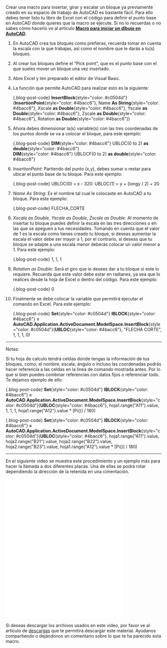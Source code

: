 Crear una macro para insertar, girar y escalar un bloque ya previamente creado en su espacio de trabajo de AutoCAD es bastante fácil. Para ello debes tener listo tu libro de Excel con el código para definir el punto base en AutoCAD donde quieres que la macro se ejecute. Si no lo recuerdas o no sabes cómo hacerlo ve al artículo **[Macro para iniciar un dibujo en AutoCAD](/blog/macro-para-iniciar-un-dibujo-en-autocad)**.

1. En AutoCAD crea tus bloques como prefieras, recuerda tomar en cuenta la escala con la que trabajas, así como el nombre que le darás a tu(s) bloques. 
2. Al crear tus bloques define el “Pick point”, que es el punto base con el que sueles mover un bloque una vez insertado.
3. Abre Excel y ten preparado el editor de Visual Basic.
4. La función que permite AutoCAD para realizar esto es la siguiente:

    {.blog-post-code}
    **InsertBlock**{style="color: #c0504d"}(**InsertionPoint**{style="color: #4bacc6"}, Name **As String**{style="color: #4bacc6"}, Xscale **as Double**{style="color: #4bacc6"}, Yscale **as Double**{style="color: #4bacc6"}, Zscale **as Double**{style="color: #4bacc6"}, Rotation **as Double**{style="color: #4bacc6"}) 

5. Ahora debes dimensionar la(s) variable(s) con las tres coordenadas de los puntos donde se va a colocar el bloque, para este ejemplo:

    {.blog-post-code}
    **DIM**{style="color: #4bacc6"} UBLOC(0 to 2) **as double**{style="color: #4bacc6"}<br>
    **DIM**{style="color: #4bacc6"} UBLOCF(0 to 2) **as double**{style="color: #4bacc6"} 

6. *InsertionPoint*: Partiendo del punto (x,y), debes sumar o restar para ubicar el punto base de tu bloque. Para este ejemplo:

    {.blog-post-code}
    UBLOC(0) = x - 320: UBLOC(1) = y + (longy / 2) + 20 

7. *Name As String*: Es el nombre tal cual le colocaste en AutoCAD a tu bloque. Para este ejemplo:

    {.blog-post-code}
    FLECHA_CORTE 

8. *Xscale as Double, Yscale as Double, Zscale as Double*: Al momento de insertar tu bloque puedes definir la escala en las tres direcciones o en las que se apeguen a tus necesidades. Tomando en cuenta que el valor de 1 es la escala como tienes creado tu bloque, si deseas aumentar la escala el valor debe ser mayor a 1, por el contrario, si deseas que tu bloque se adapte a una escala menor deberás colocar un valor menor a 1. Para este ejemplo:

    {.blog-post-code}
    1, 1, 1 

9. *Rotation as Double*: Será el giro que le desees dar a tu bloque si este lo requiere. Recuerda que este valor debe estar en radianes, ya sea que lo realices desde la hoja de Excel o dentro del código. Para este ejemplo:

    {.blog-post-code}
    0 

10. Finalmente se debe colocar la variable que permitirá ejecutar el comando en Excel. Para este ejemplo:

    {.blog-post-code}
    **Set**{style="color: #c0504d"} **IBLOCK**{style="color: #4bacc6"} **= AutoCAD.Application.ActiveDocument.ModelSpace.InsertBlock**{style="color: #c0504d"}(**UBLOC**{style="color: #4bacc6"}, "FLECHA CORTE", 1, 1, 1, 0)

---

Notas:

Si tu hoja de calculo tendrá celdas donde tengas la información de tus bloques, como; el nombre, escala, ángulo o incluso las coordenadas podrás hacer referencia a las celdas en la linea de comando mostrada antes. Por lo que si bien puedes combinar referencias con datos fijos o referenciar todo. Te dejamos ejemplo de ello:

{.blog-post-code}
**Set**{style="color: #c0504d"} **IBLOCK**{style="color: #4bacc6"} **= AutoCAD.Application.ActiveDocument.ModelSpace.InsertBlock**{style="color: #c0504d"}(**UBLOC**{style="color: #4bacc6"}, hoja1.range("A11").value, 1, 1, 1, hoja1.range("A12").value * [Pi()] / 180)

{.blog-post-code}
**Set**{style="color: #c0504d"} **IBLOCK**{style="color: #4bacc6"} **= AutoCAD.Application.ActiveDocument.ModelSpace.InsertBlock**{style="color: #c0504d"}(**UBLOC**{style="color: #4bacc6"}, hoja1.range("A11").value, hoja2.range("B21").value, hoja2.range("B22").value, hoja2.range("B23").value, hoja1.range("A12").value * [Pi()] / 180)


---

En el siguiente video se muestra este procedimiento y un ejemplo más para hacer la llamada a dos diferentes placas. Una de ellas se podrá rotar dependiendo la dirección de la retenida en una cimentación.

<iframe loading="lazy" id="embed_video" class="pagelayer-video-iframe" width="75%" height="450px" src="//www.youtube.com/embed/TUl6qw-6QzA?&amp;autoplay=0&amp;mute=0&amp;loop=0&amp;playlist=TUl6qw-6QzA" frameborder="0"></iframe>

Si deseas descargar los archivos usados en este video, por favor ve al artículo de [descargas](/area-de-descargas) que te permitirá descargar este material. Ayúdanos compartiendo o dejándonos un comentario sobre lo que te ha parecido esta macro.
